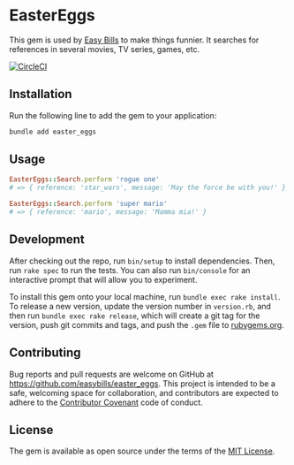 # EasterEggs

This gem is used by [Easy Bills](https://www.easybills.io) to make things funnier.
It searches for references in several movies, TV series, games, etc.

[![CircleCI](https://circleci.com/gh/easybills/easter_eggs.svg?style=svg)](https://circleci.com/gh/easybills/easter_eggs)

## Installation

Run the following line to add the gem to your application:

```sh
bundle add easter_eggs
```

## Usage

```ruby
EasterEggs::Search.perform 'rogue one'
# => { reference: 'star_wars', message: 'May the force be with you!' }
```

```ruby
EasterEggs::Search.perform 'super mario'
# => { reference: 'mario', message: 'Mamma mia!' }
```

## Development

After checking out the repo, run `bin/setup` to install dependencies. Then, run `rake spec` to run the tests. You can also run `bin/console` for an interactive prompt that will allow you to experiment.

To install this gem onto your local machine, run `bundle exec rake install`. To release a new version, update the version number in `version.rb`, and then run `bundle exec rake release`, which will create a git tag for the version, push git commits and tags, and push the `.gem` file to [rubygems.org](https://rubygems.org).

## Contributing

Bug reports and pull requests are welcome on GitHub at https://github.com/easybills/easter_eggs. This project is intended to be a safe, welcoming space for collaboration, and contributors are expected to adhere to the [Contributor Covenant](http://contributor-covenant.org) code of conduct.


## License

The gem is available as open source under the terms of the [MIT License](http://opensource.org/licenses/MIT).
